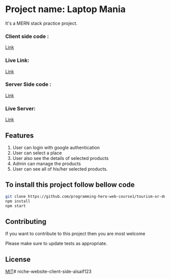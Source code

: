 # Project name: Laptop Mania

It's a MERN stack practice project.

### Client side code : 
<a href="https://github.com/programming-hero-web-course1/tourism-or-delivery-website-client-side-alsaif123">Link</a>
### Live Link:  
<a href="https://tourisom-authentication.web.app/">Link</a>
### Server Side code : 
<a href="https://github.com/programming-hero-web-course1/tourism-or-delivery-website-server-side-alsaif123">Link</a> 

### Live Server:
<a href="https://powerful-dusk-92883.herokuapp.com/ ">Link</a> 

## Features

1. User can login with google authentication 
2. User can select a place 
3. User also see the details of selected products
4. Admin can manage the products
5. User can see all of his/her selected products.

## To install this project follow bellow code  

```bash 
git clone https://github.com/programming-hero-web-course1/tourism-or-delivery-website-server-side-alsaif123.git
npm install
npm start
```

## Contributing
If you want to contribute to this project then you are most welcome

Please make sure to update tests as appropriate.

## License
[MIT](https://choosealicense.com/licenses/mit/)# niche-website-client-side-alsaif123

